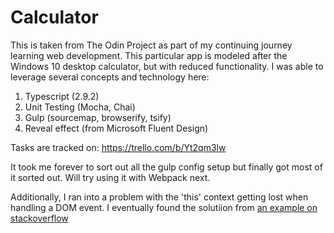 # Calculator 

This is taken from The Odin Project as part of my continuing journey learning web development. This particular app is modeled after the Windows 10 desktop calculator, but with reduced functionality. I was able to leverage several concepts and technology here:

1. Typescript (2.9.2)
2. Unit Testing (Mocha, Chai)
3. Gulp (sourcemap, browserify, tsify)
4. Reveal effect (from Microsoft Fluent Design)

Tasks are tracked on: https://trello.com/b/Yt2qm3lw

It took me forever to sort out all the gulp config setup but finally got most of it sorted out. Will try using it with Webpack next.

Additionally, I ran into a problem with the 'this' context getting lost when handling a DOM event. I eventually found the solutiion from [an example on stackoverflow](https://stackoverflow.com/questions/18423410/typescript-retain-scope-in-event-listener)